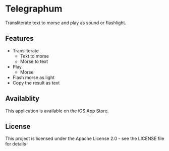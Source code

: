 # Telegraphum
Transliterate text to morse and play as sound or flashlight.

## Features
* Transliterate
  * Text to morse
  * Morse to text
* Play
  * Morse
* Flash morse as light
* Copy the result as text

## Availablity
This application is available on the iOS [App Store](app2.it/telegraphum).

## License
This project is licensed under the Apache License 2.0 - see the LICENSE file for details
